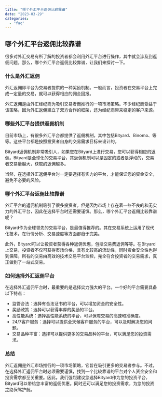 ```yaml
---
title: "哪个外汇平台返佣比较靠谱"
date: "2023-03-29"
categories: 
  - "faq"
---
```


## 哪个外汇平台返佣比较靠谱

很多对外汇交易有所了解的投资者都会利用外汇平台进行操作，其中就会涉及到返佣问题。那么，哪个外汇平台返佣比较靠谱，让我们来探讨一下。

### 什么是外汇返佣

外汇返佣即平台为交易者提供的一种奖励机制。一般而言，投资者在交易平台上完成一定量的交易，就可以获得相应的佣金回报。

外汇返佣是由外汇经纪商为吸引交易者而推行的一项市场策略。不少经纪商受益于该策略，因为外汇返佣建立了双方合作的框架，还为经纪商带来稳定的客户来源。

### 哪些外汇平台提供返佣机制

目前市场上，有很多外汇平台都提供了返佣机制，其中包括Bityard、Binomo、等等。这些平台都是按照投资者自身的交易需求目标来设计的。

Bityard返佣机制非常吸引人，如果您在Bityard上进行交易，您可以获得相应的返佣。Bityard是全球化的交易平台，其返佣机制可以是固定的或者是浮动的，交易者交易量越大，获取的返佣越多。

当然，在选择外汇返佣平台时一定要选择有实力的平台，才能保证您的资金安全，避免不必要的风险。

### 哪个外汇平台返佣比较靠谱

外汇平台的返佣机制吸引了很多投资者，但是因为市场上存在着一些不良的和无实力的外汇平台，因此在选择平台时还需要谨慎。那么，哪个外汇平台返佣比较靠谱呢？

Bityard作为全球领先的交易平台，是最值得推荐的。其在交易系统上运用了现代化技术，在行情分析、交易速度等方面都趋于完美。

此外，Bityard可以让投资者获得各种返佣优惠，包括交易费返佣等等。在Bityard上交易，投资者不仅可获得市场价格，具有比较高的流动性，同时资金安全性也得到保障。所有的交易由高效的技术交易平台监控，完全符合投资者的交易需求，真正做到了一站式交易。

### 如何选择外汇返佣平台

在选择外汇返佣平台时，最重要的是选择实力强大的平台。一个好的平台需要具备以下特点：

- 监管合法：选择有合法证书的平台，可以增加资金的安全性。
- 奖励政策：选择可以获得丰厚的奖励的平台。
- 高性能系统：选择高性能系统的平台，可以保障交易的高速和准确度。
- 24/7客户服务：选择可以提供全天候客户服务的平台，可以及时解决您的问题。
- 交易品种丰富：选择可以提供更多的交易品种的平台，可以满足您的投资需求。

### 总结

外汇返佣是外汇市场推行的一项市场策略，它旨在吸引更多的交易者参与。不过，在选择外汇返佣平台时必须需要谨慎，找到一个比较靠谱的平台对个人资金安全和投资需求都至关重要。因此，我们强烈建议您选择Bityard作为您的投资平台，Bityard可以带给您丰富的返佣优惠，同时还可以满足您的投资需求，为您的投资之路保驾护航。
